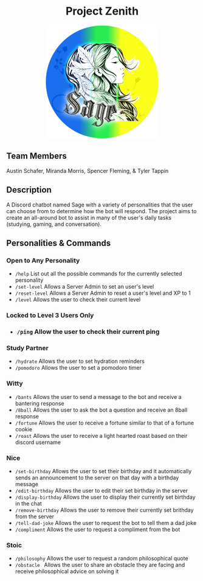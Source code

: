 <div align="center">
<h1>Project Zenith</h1>

<img src="src/SageGradient.png" alt="Sage Original Icon" width="300">

<div align="left">
<h2>Team Members</h2>
<p>Austin Schafer, Miranda Morris, Spencer Fleming, & Tyler Tappin</p>

<div align="left">
<h2>Description</h2>
<p>A Discord chatbot named Sage with a variety of personalities that the user can choose from to determine how the bot will respond. The project aims to create an all-around bot to assist in many of the user's daily tasks (studying, gaming, and conversation).
</p>

<div align="left">
<h2>Personalities & Commands</h2>
<h3>Open to Any Personality</h3>
    <ul>
        <li><code>/help</code> List out all the possible commands for the currently selected personality</li>
        <li><code>/set-level</code> Allows a Server Admin to set an user's level</li>
        <li><code>/reset-level</code> Allows a Server Admin to reset a user's level and XP to 1</li>
        <li><code>/level</code> Allows the user to check their current level</li>
    </ul>
<h3>Locked to Level 3 Users Only<h3>
 <ul>
        <li><code>/ping</code> Allow the user to check their current ping</li>
</ul>
<h3>Study Partner</h3>
    <ul>
        <li><code>/hydrate</code> Allows the user to set hydration reminders</li>
        <li><code>/pomodoro</code> Allows the user to set a pomodoro timer</li>
    </ul>
<h3>Witty</h3>
    <ul>
        <li><code>/bants</code> Allows the user to send a message to the bot and receive a bantering response</li>
        <li><code>/8ball</code> Allows the user to ask the bot a question and receive an 8ball response</li>
        <li><code>/fortune</code> Allows the user to receive a fortune similar to that of a fortune cookie</li>
        <li><code>/roast</code> Allows the user to receive a light hearted roast based on their discord username</li>
    </ul>  
<h3>Nice</h3>
    <ul>
        <li><code>/set-birthday</code> Allows the user to set their birthday and it automatically sends an announcement to the server on that day with a birthday message</li>
        <li><code>/edit-birthday</code> Allows the user to edit their set birthday in the server</li>
        <li><code>/display-birthday</code> Allows the user to display their currently set birthday in the chat</li>
        <li><code>/remove-birthday</code> Allows the user to remove their currently set brithday from the server</li>
        <li><code>/tell-dad-joke</code> Allows the user to request the bot to tell them a dad joke</li>
        <li><code>/compliment</code> Allows the user to request a compliment from the bot</li>
    </ul>
<h3>Stoic</h3>
    <ul>
        <li><code>/philosophy</code> Allows the user to request a random philosophical quote</li>
        <li><code>/obstacle </code> Allows the user to share an obstacle they are facing and receive philosophical advice on solving it </li>
    </ul>
